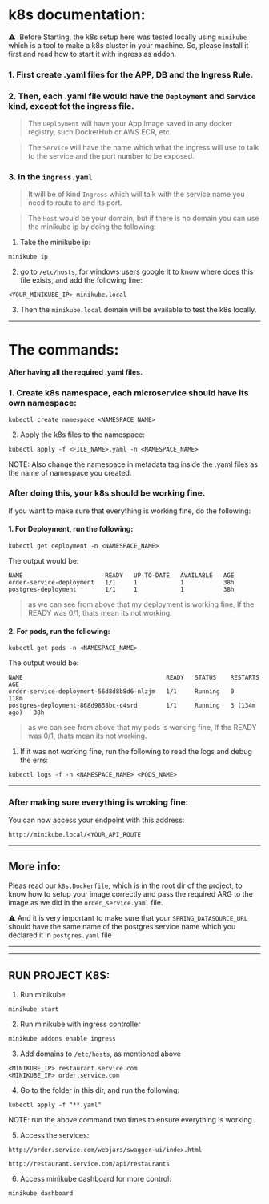 # k8s documentation:

⚠️ ️ Before Starting, the k8s setup here was tested locally using `minikube` which is a tool to make a k8s cluster in your machine. So, please install it first and read how to start it with ingress as addon.

### 1. First create .yaml files for the APP, DB and the Ingress Rule.

### 2. Then, each .yaml file would have the `Deployment` and `Service` kind, except fot the ingress file.

> The `Deployment` will have your App Image saved in any docker registry, such DockerHub or AWS ECR, etc.

> The `Service` will have the name which what the ingress will use to talk to the service and the port number to be exposed.

### 3. In the `ingress.yaml`

> It will be of kind `Ingress` which will talk with the service name you
> need to route to and its port.

> The `Host` would be your domain, but if there is no domain you can use the minikube ip by doing the following:

1. Take the minikube ip:

```
minikube ip
```

2. go to `/etc/hosts`, for windows users google it to know where does this file exists, and add the following line:

```
<YOUR_MINIKUBE_IP> minikube.local
```

3. Then the `minikube.local` domain will be available to test the k8s locally.

---

# The commands:

#### After having all the required .yaml files.

### 1. Create k8s namespace, each microservice should have its own namespace:

```
kubectl create namespace <NAMESPACE_NAME>
```

2. Apply the k8s files to the namespace:

```
kubectl apply -f <FILE_NAME>.yaml -n <NAMESPACE_NAME>
```

NOTE: Also change the namespace in metadata tag inside the .yaml files as the name of namespace you created.

### After doing this, your k8s should be working fine.

If you want to make sure that everything is working fine, do the following:

#### 1. For Deployment, run the following:

```
kubectl get deployment -n <NAMESPACE_NAME>
```

The output would be:

```
NAME                       READY   UP-TO-DATE   AVAILABLE   AGE
order-service-deployment   1/1     1            1           38h
postgres-deployment        1/1     1            1           38h
```

> as we can see from above that my deployment is working fine,
> If the READY was 0/1, thats mean its not working.

#### 2. For pods, run the following:

```
kubectl get pods -n <NAMESPACE_NAME>
```

The output would be:

```
NAME                                        READY   STATUS    RESTARTS       AGE
order-service-deployment-56d8d8b8d6-nlzjm   1/1     Running   0              118m
postgres-deployment-868d9858bc-c4srd        1/1     Running   3 (134m ago)   38h
```

> as we can see from above that my pods is working fine,
> If the READY was 0/1, thats mean its not working.

1. If it was not working fine, run the following to read the logs and debug the errs:

```
kubectl logs -f -n <NAMESPACE_NAME> <PODS_NAME>
```

---

### After making sure everything is wroking fine:

You can now access your endpoint with this address:

```
http://minikube.local/<YOUR_API_ROUTE
```

---

## More info:

Pleas read our `k8s.Dockerfile`, which is in the root dir of the project, to know how to setup your image correctly and pass the required ARG to the image as we did in the `order_service.yaml` file.

⚠️ And it is very important to make sure that your `SPRING_DATASOURCE_URL` should have the same name of the postgres service name which you declared it in `postgres.yaml` file

---

---

## RUN PROJECT K8S:

1. Run minikube

```
minikube start
```

2. Run minikube with ingress controller

```
minikube addons enable ingress
```

3. Add domains to `/etc/hosts`, as mentioned above

```
<MINIKUBE_IP> restaurant.service.com
<MINIKUBE_IP> order.service.com
```

4. Go to the folder in this dir, and run the following:

```
kubectl apply -f "**.yaml"
```

NOTE: run the above command two times to ensure everything is working

5. Access the services:

```
http://order.service.com/webjars/swagger-ui/index.html
```

```
http://restaurant.service.com/api/restaurants
```

6. Access minikube dashboard for more control:

```
minikube dashboard
```
